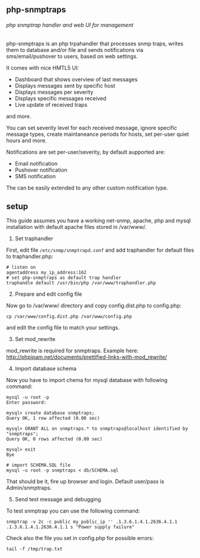## php-snmptraps

###### php snmptrap handler and web UI for management

php-snmptraps is an php trpahandler that processes snmp traps, writes them to database and/or file and sends
notifications via sms/email/pushover to users, based on web settings.

It comes with nice HMTL5 UI:
* Dashboard that shows overview of last messages
* Displays messages sent by specific host
* Displays messages per severity
* Displays specific messages received
* Live update of received traps

and more.

You can set severity level for each received message, ignore specific message types, create maintaneance periods
for hosts, set per-user quiet hours and more.


Notifications are set per-user/severity, by default aupported are:
* Email notification
* Pushover notification
* SMS notification

The can be easily extended to any other custom notification type.


## setup

This guide assumes you have a working net-snmp, apache, php and mysql installation with default apache files stored
 in /var/www/.

1. Set traphandler

First, edit file `/etc/snmp/snmptrapd.conf` and add traphandler for default files to traphandler.php:

```
# listen on
agentaddress my_ip_address:162
# set php-snmptraps as default trap handler
traphandle default /usr/bin/php /var/www/traphandler.php
``` 

2. Prepare and edit config file

Now go to /var/www/ directory and copy config.dist.php to config.php:
```
cp /var/www/config.dist.php /var/www/config.php
``` 
and edit the config file to match your settings. 


3. Set mod_rewrite

mod_rewrite is required for snmptraps. Example here:
http://phpipam.net/documents/prettified-links-with-mod_rewrite/

4. Import database schema

Now you have to import chema for mysql database with following command:

```
mysql -u root -p
Enter password:

mysql> create database snmptraps;
Query OK, 1 row affected (0.00 sec)

mysql> GRANT ALL on snmptraps.* to snmptraps@localhost identified by "snmptraps";
Query OK, 0 rows affected (0.00 sec)

mysql> exit
Bye

# import SCHEMA.SQL file
mysql -u root -p snmptraps < db/SCHEMA.sql
```

That should be it, fire up browser and login. Default user/pass is Admin/snmptraps.


5. Send test message and debugging

To test snmptrap you can use the following command:

```snmptrap -v 2c -c public my_public_ip '' .1.3.6.1.4.1.2636.4.1.1 .1.3.6.1.4.1.2636.4.1.1 s "Power supply failure"``` 

Check also the file you set in config.php for possible errors:

```tail -f /tmp/trap.txt```


